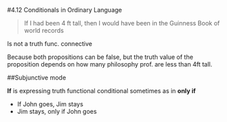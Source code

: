 #4.12 Conditionals in Ordinary Language

>If I had been 4 ft tall, then I would have been in the Guinness Book of world records

Is not a truth func. connective

Because both propositions can be false, but the truth value of the proposition depends on how many philosophy prof. are less than 4ft tall.

##Subjunctive mode

**If** is expressing truth functional conditional sometimes as in **only if**

- If John goes, Jim stays
- Jim stays, only if John goes


